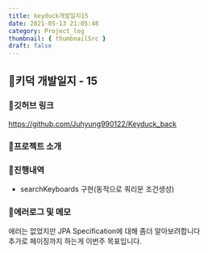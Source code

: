 ```yaml
---
title: keyduck개발일지15
date: 2021-05-13 21:05:48
category: Project_log
thumbnail: { thumbnailSrc }
draft: false
---
```


## 🌟키덕 개발일지 - 15

### 🎯깃허브 링크 
https://github.com/Juhyung990122/Keyduck_back

### 🎯프로젝트 소개

### 🎯진행내역
- searchKeyboards 구현(동적으로 쿼리문 조건생성)

### 🎯에러로그 및 메모
에러는 없었지만 JPA Specification에 대해 좀더 알아보려합니다<br>
추가로 페이징까지 하는게 이번주 목표입니다.
